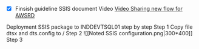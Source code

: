 - [x] Finsish guideline SSIS document
Video 
[Video Sharing new flow for AWSRD](https://cesltd2.sharepoint.com/sites/CESVNSharing2/_layouts/15/stream.aspx?id=%2Fsites%2FCESVNSharing2%2FShared%20Documents%2FTraining%20Video%2FCES%20VN%20DEV%20Training%2FCES%20DEV%20Training%20%2D%20Standard%20SSIS%20package%20for%20the%20AMZ%20job%2Emp4&ga=1)

Deployment SSIS package to INDDEVTSQL01 step by step
Step 1
Copy file dtsx and dts.config to /
Step 2
![[Noted SSIS configuration.png|300*400]]
Step 3